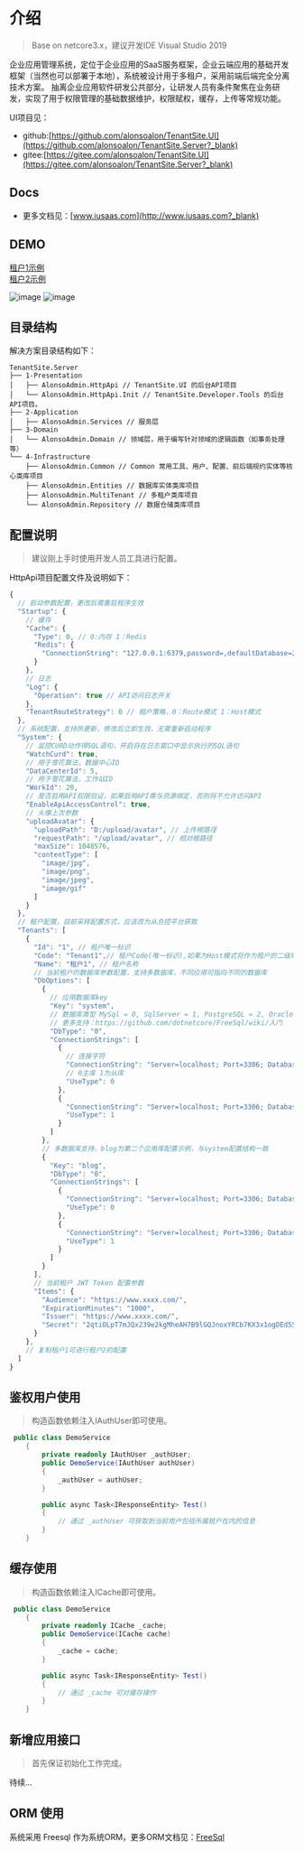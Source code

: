 # 介绍
> Base on netcore3.x，建议开发IDE Visual Studio 2019 <br />

企业应用管理系统，定位于企业应用的SaaS服务框架，企业云端应用的基础开发框架（当然也可以部署于本地），系统被设计用于多租户，采用前端后端完全分离技术方案。
抽离企业应用软件研发公共部分，让研发人员有条件聚焦在业务研发，实现了用于权限管理的基础数据维护，权限赋权，缓存，上传等常规功能。 <br />

UI项目见：
* github:[https://github.com/alonsoalon/TenantSite.UI](https://github.com/alonsoalon/TenantSite.Server?_blank)
* gitee:[https://gitee.com/alonsoalon/TenantSite.UI](https://gitee.com/alonsoalon/TenantSite.Server?_blank)

## Docs 
* 更多文档见：[www.iusaas.com](http://www.iusaas.com?_blank)

## DEMO
[租户1示例](http://tenant1.iusaas.com/login?_blank) <br />
[租户2示例](http://tenant2.iusaas.com/login?_blank) <br />

![image](http://www.iusaas.com/intro1.jpg)
![image](http://www.iusaas.com/intro3.jpg)

## 目录结构
解决方案目录结构如下：
```
TenantSite.Server 
├── 1-Presentation
│   ├── AlonsoAdmin.HttpApi // TenantSite.UI 的后台API项目
│   └── AlonsoAdmin.HttpApi.Init // TenantSite.Developer.Tools 的后台API项目。
├── 2-Application
│   ├── AlonsoAdmin.Services // 服务层
├── 3-Domain
│   └── AlonsoAdmin.Domain // 领域层，用于编写针对领域的逻辑函数（如事务处理等）
└── 4-Infrastructure
    ├── AlonsoAdmin.Common // Common 常用工具、用户、配置、前后端规约实体等核心类库项目
    ├── AlonsoAdmin.Entities // 数据库实体类库项目
    ├── AlonsoAdmin.MultiTenant // 多租户类库项目
    └── AlonsoAdmin.Repository // 数据仓储类库项目

```

## 配置说明
> 建议刚上手时使用开发人员工具进行配置。

HttpApi项目配置文件及说明如下：
```javascript
{
  // 启动参数配置，更改后需重启程序生效
  "Startup": {
    // 缓存
    "Cache": {      
      "Type": 0, // 0:内存 1：Redis
      "Redis": {
        "ConnectionString": "127.0.0.1:6379,password=,defaultDatabase=2"
      }
    },
    // 日志
    "Log": {
      "Operation": true // API访问日志开关
    },
    "TenantRouteStrategy": 0 // 租户策略，0：Route模式 1：Host模式
  },
  // 系统配置，支持热更新，修改后立即生效，无需重新启动程序
  "System": {
    // 监控CURD动作得SQL语句，开启将在日志窗口中显示执行的SQL语句
    "WatchCurd": true, 
    // 用于雪花算法，数据中心ID
    "DataCenterId": 5, 
    // 用于雪花算法，工作站ID
    "WorkId": 20, 
    // 是否启用API权限验证，如果启用API需与资源绑定，否则将不允许访问API
    "EnableApiAccessControl": true, 
    // 头像上次参数
    "uploadAvatar": {
      "uploadPath": "D:/upload/avatar", // 上传根路径
      "requestPath": "/upload/avatar", // 相对根路径
      "maxSize": 1048576, 
      "contentType": [
        "image/jpg",
        "image/png",
        "image/jpeg",
        "image/gif"
      ]
    }
  },
  // 租户配置，目前采样配置方式，应该改为从总控平台获取
  "Tenants": [
    {
      "Id": "1", // 租户唯一标识
      "Code": "Tenant1",// 租户Code(唯一标识),如果为Host模式将作为租户的二级域名
      "Name": "租户1", // 租户名称
      // 当前租户的数据库参数配置，支持多数据库，不同应用可指向不同的数据库
      "DbOptions": [
        {
          // 应用数据库key
          "Key": "system", 
          // 数据库类型 MySql = 0, SqlServer = 1, PostgreSQL = 2, Oracle = 3, Sqlite = 4 
          // 更多支持：https://github.com/dotnetcore/FreeSql/wiki/入门
          "DbType": "0",
          "ConnectionStrings": [
            {
              // 连接字符
              "ConnectionString": "Server=localhost; Port=3306; Database=tenant1db; Uid=root; Pwd=000000; Charset=utf8mb4;", 
              // 0主库 1为从库             
              "UseType": 0 
            },
            {
              "ConnectionString": "Server=localhost; Port=3306; Database=Tenant1db; Uid=root; Pwd=000000; Charset=utf8mb4;",
              "UseType": 1 
            }
          ]
        },
        // 多数据库支持，blog为第二个应用库配置示例，与system配置结构一致
        {
          "Key": "blog",
          "DbType": "0",
          "ConnectionStrings": [
            {
              "ConnectionString": "Server=localhost; Port=3306; Database=Tenant1db; Uid=root; Pwd=000000; Charset=utf8mb4;",
              "UseType": 0
            },
            {
              "ConnectionString": "Server=localhost; Port=3306; Database=Tenant1db; Uid=root; Pwd=000000; Charset=utf8mb4;",
              "UseType": 1
            }
          ]
        }
      ],
      // 当前租户 JWT Token 配置参数
      "Items": {
        "Audience": "https://www.xxxx.com/", 
        "ExpirationMinutes": "1000", 
        "Issuer": "https://www.xxxx.com/", 
        "Secret": "2qtiOLpT7mJQx239e2kgMheAH7B9lGQJnoxYRCb7KX3x1ogDEd55I7dJ1ziYptiTF"
      }
    },
    // 复制租户1可进行租户2的配置
  ]
}

```
## 鉴权用户使用
> 构造函数依赖注入IAuthUser即可使用。
```csharp
 public class DemoService 
    {
        private readonly IAuthUser _authUser;
        public DemoService(IAuthUser authUser)
        {
            _authUser = authUser;
        }

        public async Task<IResponseEntity> Test()
        {
            // 通过 _authUser 可获取到当前用户包括所属租户在内的信息
        }
    }
```

## 缓存使用
> 构造函数依赖注入ICache即可使用。
```csharp
 public class DemoService 
    {
        private readonly ICache _cache;
        public DemoService(ICache cache)
        {
            _cache = cache;
        }

        public async Task<IResponseEntity> Test()
        {
            // 通过 _cache 可对缓存操作
        }
    }
```


## 新增应用接口
> 首先保证初始化工作完成。

待续...

## ORM 使用

系统采用 Freesql 作为系统ORM，更多ORM文档见：[FreeSql](https://github.com/dotnetcore/FreeSql/wiki/入门?_blank)